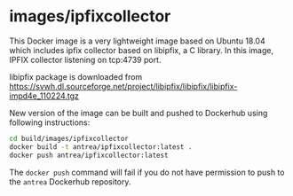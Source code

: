 # images/ipfixcollector

This Docker image is a very lightweight image based on Ubuntu 18.04 which
includes ipfix collector based on libipfix, a C library.
In this image, IPFIX collector listening on tcp:4739 port.

libipfix package is downloaded from https://svwh.dl.sourceforge.net/project/libipfix/libipfix/libipfix-impd4e_110224.tgz

New version of the image can be built and pushed to Dockerhub using following instructions:

```bash
cd build/images/ipfixcollector
docker build -t antrea/ipfixcollector:latest .
docker push antrea/ipfixcollector:latest
```

The `docker push` command will fail if you do not have permission to push to the
`antrea` Dockerhub repository.
